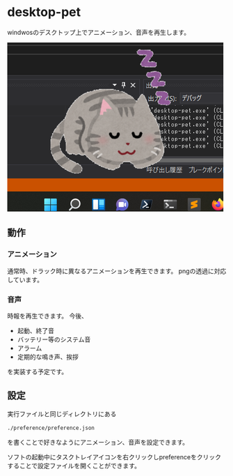 # desktop-pet

windwosのデスクトップ上でアニメーション、音声を再生します。

![main image](resource/main_image.png)

## 動作

### アニメーション

通常時、ドラック時に異なるアニメーションを再生できます。
pngの透過に対応しています。

### 音声

時報を再生できます。
今後、

- 起動、終了音
- バッテリー等のシステム音
- アラーム
- 定期的な鳴き声、挨拶

を実装する予定です。

## 設定

実行ファイルと同じディレクトリにある

```sh
./preference/preference.json
```

を書くことで好きなようにアニメーション、音声を設定できます。

ソフトの起動中にタスクトレイアイコンを右クリックしpreferenceをクリックすることで設定ファイルを開くことができます。
